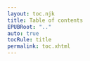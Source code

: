 ```yaml
---
layout: toc.njk
title: Table of contents
EPUBRoot: ".."
auto: true
tocRule: title
permalink: toc.xhtml
---
```

